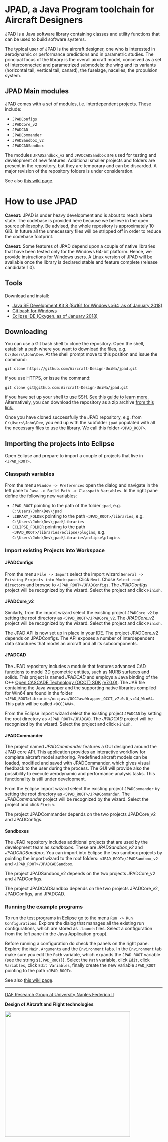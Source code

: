 # JPAD, a Java Program toolchain for Aircraft Designers

JPAD is a Java software library containing classes and utility functions that can be used to build software systems. 

The typical user of JPAD is the aircraft designer, one who is interested in aerodynamic or performance predictions and in parametric studies. The principal focus of the library is the overall aircraft model, conceived as a set of interconnected and parametrized submodels: the wing and its variants (horizontal tail, vertical tail, canard), the fuselage, nacelles, the propulsion system.

## JPAD Main modules

JPAD comes with a set of modules, i.e. interdependent projects. These include:

- `JPADConfigs`
- `JPADCore_v2`
- `JPADCAD`
- `JPADCommander`
- `JPADSandbox_v2`
- `JPADCADSandbox`

The modules `JPADSandbox_v2` and `JPADCADSandbox` are used for testing and development of new features. Additional smaller projects and folders are present in the repository, but they are temporary and can be discarded. A major revision of the repository folders is under consideration.

See also [this wiki page](https://github.com/Aircraft-Design-UniNa/jpad/wiki/Setup-For-Developers).

# How to use JPAD

__Caveat:__ JPAD is under heavy development and is about to reach a beta state. The codebase is provided here because we believe in the open source philosophy. Be advised, the whole repository is approximately 10 GiB. In future all the unnecessary files will be stripped off in order to reduce the codebase footprint.

__Caveat:__ Some features of JPAD depend upon a couple of native libraries that have been tested only for the Windows 64-bit platform. Hence, we provide instructions for Windows users. A Linux version of JPAD will be available once the library is declared stable and feature complete (release candidate 1.0). 

## Tools

Download and install:

- [Java SE Development Kit 8 (8u161 for Windows x64, as of January 2018)](http://www.oracle.com/technetwork/pt/java/javase/downloads/jdk8-downloads-2133151.html)
- [Git bash for Windows](https://git-scm.com/downloads)
- [Eclipse IDE (Oxygen, as of January 2018)](http://www.eclipse.org/downloads/packages/eclipse-ide-java-developers/oxygen2)

## Downloading

You can use a Git bash shell to clone the repository. Open the shell, establish a path where you want to download the files, e.g. `C:\Users\John\Dev`. At the shell prompt move to this position and issue the command:

```
git clone https://github.com/Aircraft-Design-UniNa/jpad.git
```

if you use HTTPS, or issue the command:

```
git clone git@github.com:Aircraft-Design-UniNa/jpad.git
```

if you have set up your shell to use SSH. [See this guide to learn more.](https://help.github.com/articles/which-remote-url-should-i-use/)
Alternatively, you can download the repository as a zip archive [from this link.](https://github.com/Aircraft-Design-UniNa/jpad/archive/master.zip)

Once you have cloned successfully the JPAD repository, e.g. from `C:\Users\John\Dev`, you end up with the subfolder `jpad` populated with all the necessary files to use the library. We call this folder `<JPAD_ROOT>`.


## Importing the projects into Eclipse

Open Eclipse and prepare to import a couple of projects that live in `<JPAD_ROOT>`.

### Classpath variables

From the menu `Window -> Preferences` open the dialog and navigate in the left pane to `Java -> Build Path -> Classpath Variables`. In the right pane define the following new variables:

- `JPAD_ROOT` pointing to the path of the folder `jpad`, e.g. `C:\Users\John\Dev\jpad`
- `LIBRARY_FOLDER` pointing to the path `<JPAD_ROOT>/libraries`, e.g. `C:\Users\John\Dev\jpad\libraries`
- `ECLIPSE_FOLDER` pointing to the path `<JPAD_ROOT>/libraries/eclipse/plugins`, e.g. `C:\Users\John\Dev\jpad\libraries\eclipse\plugins`

### Import existing Projects into Workspace

#### JPADConfigs

From the menu `File -> Import` select the import wizard `General -> Existing Projects into Workspace`. Click `Next`. Chose `Select root directory` and browse to `<JPAD_ROOT>/JPADConfigs`. The *JPADConfigs* project will be recognized by the wizard. Select the project and click `Finish`.

#### JPADCore_v2

Similarly, from the import wizard select the existing project `JPADCore_v2` by setting the root directory as `<JPAD_ROOT>/JPADCore_v2`. The *JPADCore_v2* project will be recognized by the wizard. Select the project and click `Finish`.

The JPAD API is now set up in place in your IDE. The project JPADCore_v2 depends on JPADConfigs. The API exposes a number of interdependent data structures that model an aircraft and all its subcomponents.

#### JPADCAD

The JPAD repository includes a module that features advanced CAD functions to model 3D geometric entities, such as NURB surfaces and solids. This project is named *JPADCAD* and employs a Java binding of the C++ [Open CASCADE Technology (OCCT) SDK](https://www.opencascade.com/content/overview) [(v7.0.0)](https://www.opencascade.com/doc/occt-7.0.0/overview/html/index.html).
The JAR file containing the Java wrapper and the supporting native libraries compiled for Win64 are found in the folder `<JPAD_ROOT>libraries/occjava/OCCJavaWrapper_OCCT_v7.0.0_vc14_Win64`. This path will be called `<OCCJAVA>`.

From the Eclipse import wizard select the existing project `JPADCAD` by setting the root directory as `<JPAD_ROOT>/JPADCAD`. The *JPADCAD* project will be recognized by the wizard. Select the project and click `Finish`.

#### JPADCommander

The project named *JPADCommander* features a GUI designed around the JPAD core API. This application provides an interactive workflow for complete aircraft model authoring. Predefined aircraft models can be loaded, modified and saved with JPADCommander, which gives visual feedback to the user during the process. The GUI will provide also the possibility to execute aerodynamic and performance analysis tasks. This functionality is still under development.

From the Eclipse import wizard select the existing project `JPADCommander` by setting the root directory as `<JPAD_ROOT>/JPADCommander`. The *JPADCommander* project will be recognized by the wizard. Select the project and click `Finish`.

The project JPADCommander depends on the two projects JPADCore_v2 and JPADConfigs.

#### Sandboxes

The JPAD repository includes additional projects that are used by the development team as *sandboxes*. These are *JPADSandbox_v2* and *JPADCADSandbox*. You can import into Eclipse the two sandbox projects by pointing the import wizard to the root folders: `<JPAD_ROOT>/JPADSandbox_v2` and `<JPAD_ROOT>/JPADCADSandbox`.

The project JPADSandbox_v2 depends on the two projects JPADCore_v2 and JPADConfigs.

The project JPADCADSandbox depends on the two projects JPADCore_v2, JPADConfigs, and JPADCAD.

### Running the example programs

To run the test programs in Eclipse go to the menu `Run -> Run Configurations`. Explore the dialog that manages all the existing run configurations, which are stored as `.launch` files. Select a configuration from the left pane (in the Java Application group). 

Before running a configuration do check the panels on the right pane. Explore the `Main`, `Arguments` and the `Environment` tabs. In the `Environment` tab make sure you edit the `Path` variable, which expands the `JPAD_ROOT` variable (see the string `${JPAD_ROOT}`). Select the `Path` variable, click `Edit`, click `Variables`, click `Edit Variables`, finally create the new variable `JPAD_ROOT` pointing to the path `<JPAD_ROOT>`.

See also [this wiki page](https://github.com/Aircraft-Design-UniNa/jpad/wiki/Setup-For-Developers).

---
[DAF Research Group at University Naples Federico II](http://www.daf.unina.it/)

**Design of Aircraft and Flight technologies**

<img src="https://github.com/Aircraft-Design-UniNa/jpad/wiki/images/Logo_DAF_Flat-Elevator.png" width="400"/>
